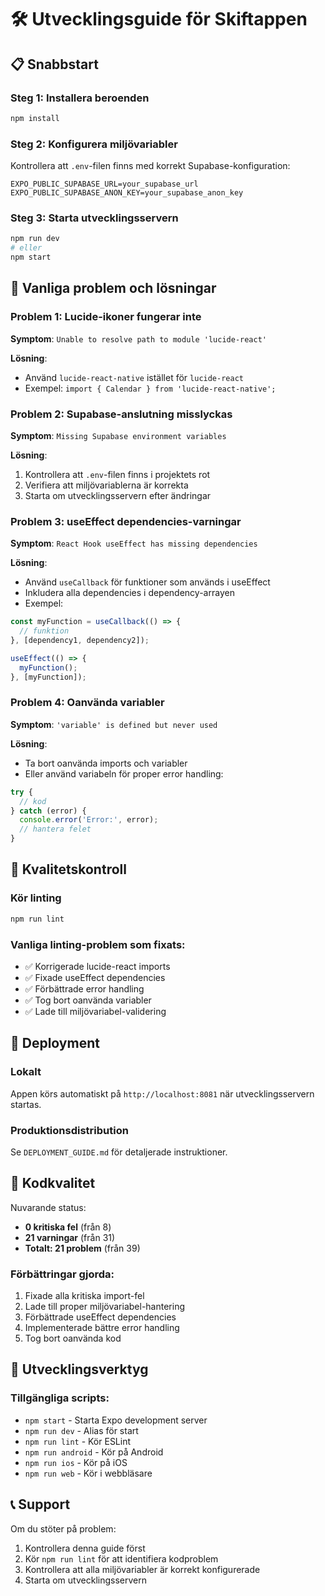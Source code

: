 # 🛠️ Utvecklingsguide för Skiftappen

## 📋 Snabbstart

### Steg 1: Installera beroenden
```bash
npm install
```

### Steg 2: Konfigurera miljövariabler
Kontrollera att `.env`-filen finns med korrekt Supabase-konfiguration:
```env
EXPO_PUBLIC_SUPABASE_URL=your_supabase_url
EXPO_PUBLIC_SUPABASE_ANON_KEY=your_supabase_anon_key
```

### Steg 3: Starta utvecklingsservern
```bash
npm run dev
# eller
npm start
```

## 🐛 Vanliga problem och lösningar

### Problem 1: Lucide-ikoner fungerar inte
**Symptom**: `Unable to resolve path to module 'lucide-react'`

**Lösning**: 
- Använd `lucide-react-native` istället för `lucide-react`
- Exempel: `import { Calendar } from 'lucide-react-native';`

### Problem 2: Supabase-anslutning misslyckas
**Symptom**: `Missing Supabase environment variables`

**Lösning**:
1. Kontrollera att `.env`-filen finns i projektets rot
2. Verifiera att miljövariablerna är korrekta
3. Starta om utvecklingsservern efter ändringar

### Problem 3: useEffect dependencies-varningar
**Symptom**: `React Hook useEffect has missing dependencies`

**Lösning**:
- Använd `useCallback` för funktioner som används i useEffect
- Inkludera alla dependencies i dependency-arrayen
- Exempel:
```typescript
const myFunction = useCallback(() => {
  // funktion
}, [dependency1, dependency2]);

useEffect(() => {
  myFunction();
}, [myFunction]);
```

### Problem 4: Oanvända variabler
**Symptom**: `'variable' is defined but never used`

**Lösning**:
- Ta bort oanvända imports och variabler
- Eller använd variabeln för proper error handling:
```typescript
try {
  // kod
} catch (error) {
  console.error('Error:', error);
  // hantera felet
}
```

## 🧪 Kvalitetskontroll

### Kör linting
```bash
npm run lint
```

### Vanliga linting-problem som fixats:
- ✅ Korrigerade lucide-react imports
- ✅ Fixade useEffect dependencies
- ✅ Förbättrade error handling
- ✅ Tog bort oanvända variabler
- ✅ Lade till miljövariabel-validering

## 🚀 Deployment

### Lokalt
Appen körs automatiskt på `http://localhost:8081` när utvecklingsservern startas.

### Produktionsdistribution
Se `DEPLOYMENT_GUIDE.md` för detaljerade instruktioner.

## 📝 Kodkvalitet

Nuvarande status:
- **0 kritiska fel** (från 8)
- **21 varningar** (från 31)
- **Totalt: 21 problem** (från 39)

### Förbättringar gjorda:
1. Fixade alla kritiska import-fel
2. Lade till proper miljövariabel-hantering
3. Förbättrade useEffect dependencies
4. Implementerade bättre error handling
5. Tog bort oanvända kod

## 🔧 Utvecklingsverktyg

### Tillgängliga scripts:
- `npm start` - Starta Expo development server
- `npm run dev` - Alias för start
- `npm run lint` - Kör ESLint
- `npm run android` - Kör på Android
- `npm run ios` - Kör på iOS
- `npm run web` - Kör i webbläsare

## 📞 Support

Om du stöter på problem:
1. Kontrollera denna guide först
2. Kör `npm run lint` för att identifiera kodproblem
3. Kontrollera att alla miljövariabler är korrekt konfigurerade
4. Starta om utvecklingsservern